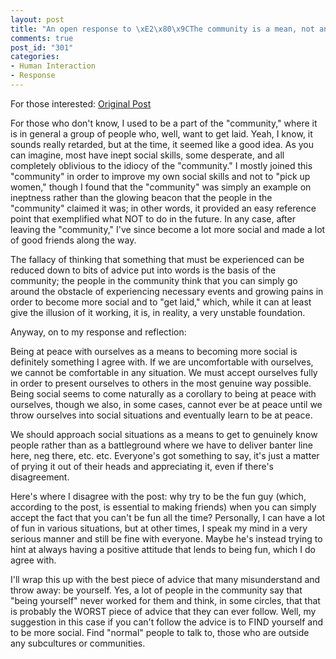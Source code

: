 ```yaml
--- 
layout: post
title: "An open response to \xE2\x80\x9CThe community is a mean, not an end\xE2\x80\x9D"
comments: true
post_id: "301"
categories:
- Human Interaction
- Response
---
```

For those interested: <a href="http://be1man.blogspot.com/2007/08/community-is-mean-not-end.html">Original Post</a>

For those who don't know, I used to be a part of the "community," where it is in general a group of people who, well, want to get laid.  Yeah, I know, it sounds really retarded, but at the time, it seemed like a good idea.  As you can imagine, most have inept social skills, some desperate, and all completely oblivious to the idiocy of the "community."  I mostly joined this "community" in order to improve my own social skills and not to "pick up women," though I found that the "community" was simply an example on ineptness rather than the glowing beacon that the people in the "community" claimed it was; in other words, it provided an easy reference point that exemplified what NOT to do in the future.  In any case, after leaving the "community," I've since become a lot more social and made a lot of good friends along the way.

The fallacy of thinking that something that must be experienced can be reduced down to bits of advice put into words is the basis of the community; the people in the community think that you can simply go around the obstacle of experiencing necessary events and growing pains in order to become more social and to "get laid," which, while it can at least give the illusion of it working, it is, in reality, a very unstable foundation.

Anyway, on to my response and reflection:

Being at peace with ourselves as a means to becoming more social is definitely something I agree with.  If we are uncomfortable with ourselves, we cannot be comfortable in any situation.  We must accept ourselves fully in order to present ourselves to others in the most genuine way possible.  Being social seems to come naturally as a corollary to being at peace with ourselves, though we also, in some cases, cannot ever be at peace until we throw ourselves into social situations and eventually learn to be at peace.

We should approach social situations as a means to get to genuinely know people rather than as a battleground where we have to deliver banter line here, neg there, etc. etc.  Everyone's got something to say, it's just a matter of prying it out of their heads and appreciating it, even if there's disagreement.

Here's where I disagree with the post: why try to be the fun guy (which, according to the post, is essential to making friends) when you can simply accept the fact that you can't be fun all the time?  Personally, I can have a lot of fun in various situations, but at other times, I speak my mind in a very serious manner and still be fine with everyone.  Maybe he's instead trying to hint at always having a positive attitude that lends to being fun, which I do agree with.

I'll wrap this up with the best piece of advice that many misunderstand and throw away: be yourself.  Yes, a lot of people in the community say that "being yourself" never worked for them and think, in some circles, that that is probably the WORST piece of advice that they can ever follow.  Well, my suggestion in this case if you can't follow the advice is to FIND yourself and to be more social.  Find "normal" people to talk to, those who are outside any subcultures or communities.
